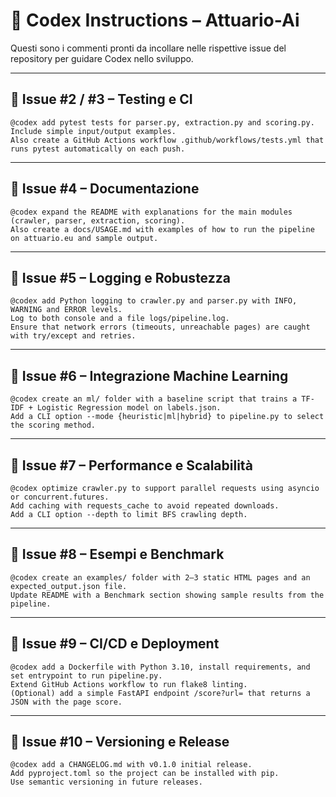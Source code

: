 # 🤖 Codex Instructions – Attuario-Ai

Questi sono i commenti pronti da incollare nelle rispettive issue del repository per guidare Codex nello sviluppo.

---

## 🔹 Issue #2 / #3 – Testing e CI
```
@codex add pytest tests for parser.py, extraction.py and scoring.py.
Include simple input/output examples.
Also create a GitHub Actions workflow .github/workflows/tests.yml that runs pytest automatically on each push.
```

---

## 🔹 Issue #4 – Documentazione
```
@codex expand the README with explanations for the main modules (crawler, parser, extraction, scoring).
Also create a docs/USAGE.md with examples of how to run the pipeline on attuario.eu and sample output.
```

---

## 🔹 Issue #5 – Logging e Robustezza
```
@codex add Python logging to crawler.py and parser.py with INFO, WARNING and ERROR levels.
Log to both console and a file logs/pipeline.log.
Ensure that network errors (timeouts, unreachable pages) are caught with try/except and retries.
```

---

## 🔹 Issue #6 – Integrazione Machine Learning
```
@codex create an ml/ folder with a baseline script that trains a TF-IDF + Logistic Regression model on labels.json.
Add a CLI option --mode {heuristic|ml|hybrid} to pipeline.py to select the scoring method.
```

---

## 🔹 Issue #7 – Performance e Scalabilità
```
@codex optimize crawler.py to support parallel requests using asyncio or concurrent.futures.
Add caching with requests_cache to avoid repeated downloads.
Add a CLI option --depth to limit BFS crawling depth.
```

---

## 🔹 Issue #8 – Esempi e Benchmark
```
@codex create an examples/ folder with 2–3 static HTML pages and an expected_output.json file.
Update README with a Benchmark section showing sample results from the pipeline.
```

---

## 🔹 Issue #9 – CI/CD e Deployment
```
@codex add a Dockerfile with Python 3.10, install requirements, and set entrypoint to run pipeline.py.
Extend GitHub Actions workflow to run flake8 linting.
(Optional) add a simple FastAPI endpoint /score?url= that returns a JSON with the page score.
```

---

## 🔹 Issue #10 – Versioning e Release
```
@codex add a CHANGELOG.md with v0.1.0 initial release.
Add pyproject.toml so the project can be installed with pip.
Use semantic versioning in future releases.
```
